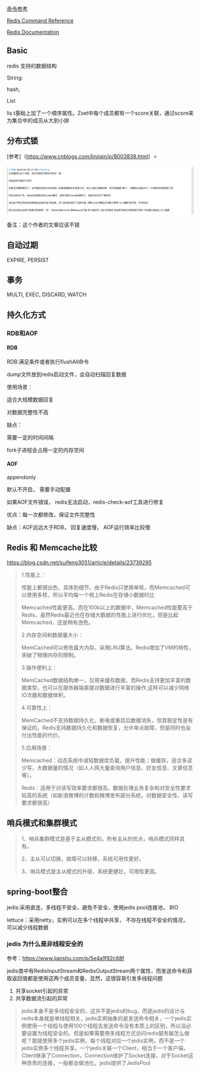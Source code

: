 [命令参考](<http://redisdoc.com/hash/index.html#>)

[Redis Command Reference](http://redis.io/commands) 

 [Redis Documentation](http://redis.io/documentation) 

## Basic

redis 支持的数据结构

String:

hash, 

List

lis t基础上加了一个顺序属性。Zset中每个成员都有一个score关联，通过score来为集合中的成员从大到小排

## 分布式锁

[参考]（<https://www.cnblogs.com/linjiqin/p/8003838.html>）​ :star:

![1556493281120](..\image\1556493281120.png)

备注：这个作者的文章应该不错

## 自动过期

EXPIRE, PERSIST

## 事务

MULTI, EXEC, DISCARD, WATCH

## 持久化方式

### RDB和AOF

#### RDB

RDB:满足条件或者执行flushAll命令

dump文件放到redis启动文件，会自动扫描回复数据

使用场景：

适合大规模数据回复

对数据完整性不高

缺点：

需要一定的时间间隔

fork子进程会占用一定的内存空间

#### AOF

appendonly

默认不开启， 需要手动配置

如果AOF文件错误， redis无法启动，redis-check-aof工具进行修复

优点：每一次都修改，保证文件完整性

缺点：AOF远远大于RDB， 回复速度慢， AOF运行效率比较慢	

## Redis 和 Memcache比较

<https://blog.csdn.net/suifeng3051/article/details/23739295>

> 1.性能上：
>
> ​     性能上都很出色，具体到细节，由于Redis只使用单核，而Memcached可以使用多核，所以平均每一个核上Redis在存储小数据时比
>
> Memcached性能更高。而在100k以上的数据中，Memcached性能要高于Redis，虽然Redis最近也在存储大数据的性能上进行优化，但是比起 Memcached，还是稍有逊色。
>
> 2.内存空间和数据量大小：
>
> ​     MemCached可以修改最大内存，采用LRU算法。Redis增加了VM的特性，突破了物理内存的限制。
>
> 3.操作便利上：
>
> ​     MemCached数据结构单一，仅用来缓存数据，而Redis支持更加丰富的数据类型，也可以在服务器端直接对数据进行丰富的操作,这样可以减少网络IO次数和数据体积。 
>
> 4.可靠性上：
>
> ​     MemCached不支持数据持久化，断电或重启后数据消失，但其稳定性是有保证的。Redis支持数据持久化和数据恢复，允许单点故障，但是同时也会付出性能的代价。
>
> 5.应用场景：
>
> ​     Memcached：动态系统中减轻数据库负载，提升性能；做缓存，适合多读少写，大数据量的情况（如人人网大量查询用户信息、好友信息、文章信息等）。
>
> ​     Redis：适用于对读写效率要求都很高，数据处理业务复杂和对安全性要求较高的系统（如新浪微博的计数和微博发布部分系统，对数据安全性、读写要求都很高）

## 哨兵模式和集群模式

>  1、哨兵集群模式是基于主从模式的，所有主从的优点，哨兵模式同样具有。
>
>  2、主从可以切换，故障可以转移，系统可用性更好。
>
>  3、哨兵模式是主从模式的升级，系统更健壮，可用性更高。  

## spring-boot整合

jedis:采用直连，多线程不安全，避免不安全，使用jedis pool连接池， BIO

lettuce：采用netty，实例可以在多个线程中共享， 不存在线程不安全的情况， 可以减少线程数据

### jedis 为什么是非线程安全的

参考：https://www.jianshu.com/p/5e4a1f92c88f

jedis类中有RedisInputStream和RedisOutputStream两个属性，而发送命令和获取返回值都是使用这两个成员变量，显然，这很容易引发多线程问题

1. 共享socket引起的异常
2. 共享数据流引起的异常



> jedis本身不是多线程安全的，这并不是jedis的bug，而是jedis的设计与redis本身就是单线程相关，jedis实例抽象的是发送命令相关，一个jedis实例使用一个线程与使用100个线程去发送命令没有本质上的区别，所以没必要设置为线程安全的。但是如果需要用多线程方式访问redis服务器怎么做呢？那就使用多个jedis实例，每个线程对应一个jedis实例，而不是一个jedis实例多个线程共享。一个jedis关联一个Client，相当于一个客户端，Client继承了Connection，Connection维护了Socket连接，对于Socket这种昂贵的连接，一般都会做池化，jedis提供了JedisPool